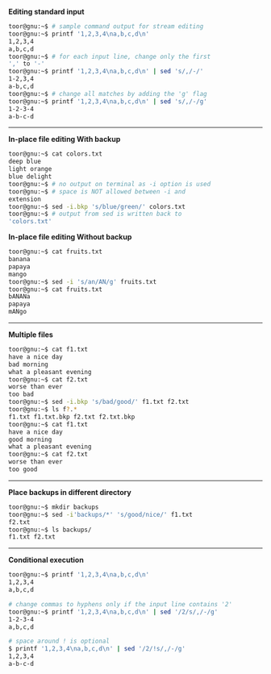 **Editing standard input**

```bash
toor@gnu:~$ # sample command output for stream editing
toor@gnu:~$ printf '1,2,3,4\na,b,c,d\n'
1,2,3,4
a,b,c,d
toor@gnu:~$ # for each input line, change only the first
',' to '-'
toor@gnu:~$ printf '1,2,3,4\na,b,c,d\n' | sed 's/,/-/'
1-2,3,4
a-b,c,d
toor@gnu:~$ # change all matches by adding the 'g' flag
toor@gnu:~$ printf '1,2,3,4\na,b,c,d\n' | sed 's/,/-/g'
1-2-3-4
a-b-c-d
```

---

**In-place file editing With backup**

```bash
toor@gnu:~$ cat colors.txt
deep blue
light orange
blue delight
toor@gnu:~$ # no output on terminal as -i option is used
toor@gnu:~$ # space is NOT allowed between -i and
extension
toor@gnu:~$ sed -i.bkp 's/blue/green/' colors.txt
toor@gnu:~$ # output from sed is written back to
'colors.txt'
```

**In-place file editing Without backup**

```bash
toor@gnu:~$ cat fruits.txt
banana
papaya
mango
toor@gnu:~$ sed -i 's/an/AN/g' fruits.txt
toor@gnu:~$ cat fruits.txt
bANANa
papaya
mANgo
```

---

**Multiple files**

```bash
toor@gnu:~$ cat f1.txt
have a nice day
bad morning
what a pleasant evening
toor@gnu:~$ cat f2.txt
worse than ever
too bad
toor@gnu:~$ sed -i.bkp 's/bad/good/' f1.txt f2.txt
toor@gnu:~$ ls f?.*
f1.txt f1.txt.bkp f2.txt f2.txt.bkp
toor@gnu:~$ cat f1.txt
have a nice day
good morning
what a pleasant evening
toor@gnu:~$ cat f2.txt
worse than ever
too good
```
---

**Place backups in different directory**

```bash
toor@gnu:~$ mkdir backups
toor@gnu:~$ sed -i'backups/*' 's/good/nice/' f1.txt
f2.txt
toor@gnu:~$ ls backups/
f1.txt f2.txt
```

---

**Conditional execution**
```bash
toor@gnu:~$ printf '1,2,3,4\na,b,c,d\n'
1,2,3,4
a,b,c,d

# change commas to hyphens only if the input line contains '2'
toor@gnu:~$ printf '1,2,3,4\na,b,c,d\n' | sed '/2/s/,/-/g'
1-2-3-4
a,b,c,d

# space around ! is optional
$ printf '1,2,3,4\na,b,c,d\n' | sed '/2/!s/,/-/g'
1,2,3,4
a-b-c-d
```
